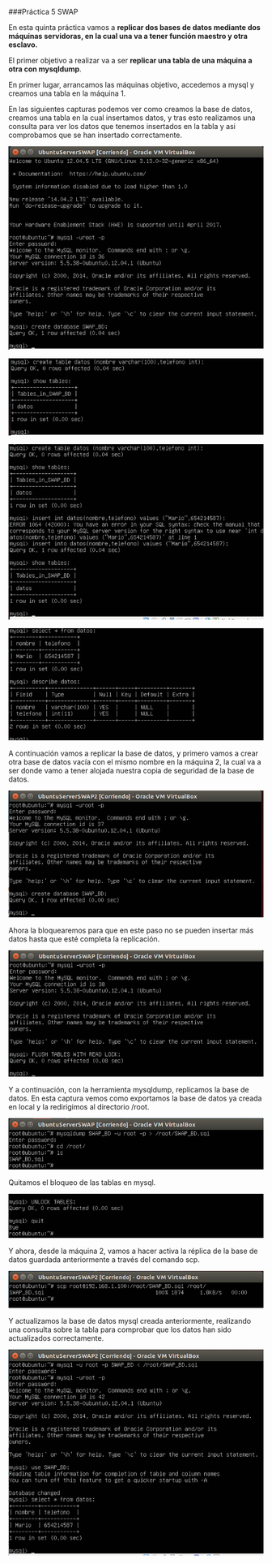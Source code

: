 ###Práctica 5 SWAP

En esta quinta práctica vamos a **replicar dos bases de datos mediante dos máquinas servidoras, en la cual una va a tener función maestro y otra esclavo.**

El primer objetivo a realizar va a ser **replicar una tabla de una máquina a otra con mysqldump**.

En primer lugar, arrancamos las máquinas objetivo, accedemos a mysql y creamos una tabla en la máquina 1.

En las siguientes capturas podemos ver como creamos la base de datos, creamos una tabla en la cual insertamos datos, y tras esto realizamos una consulta para ver los datos que tenemos insertados en la tabla y asi comprobamos que se han insertado correctamente.

![](./img/1.png)

![](./img/2.png)

![](./img/3.png)

![](./img/4.png)


A continuación vamos a replicar la base de datos, y primero vamos a crear otra base de datos vacía con el mismo nombre en la máquina 2, la cual va a ser donde vamo a tener alojada nuestra copia de seguridad de la base de datos.

![](./img/5.png)


Ahora la bloquearemos para que en este paso no se pueden insertar más datos hasta que esté completa la replicación.

![](./img/6.png)

Y a continuación, con la herramienta mysqldump, replicamos la base de datos. En esta captura vemos como exportamos la base de datos ya creada en local y la redirigimos al directorio /root.

![](./img/7.png)

Quitamos el bloqueo de las tablas en mysql.

![](./img/8.png)

Y ahora, desde la máquina 2, vamos a hacer activa la réplica de la base de datos guardada anteriormente a través del comando scp.

![](./img/9.png)

Y actualizamos la base de datos mysql creada anteriormente, realizando una consulta sobre la tabla para comprobar que los datos han sido actualizados correctamente.

![](./img/10.png)
